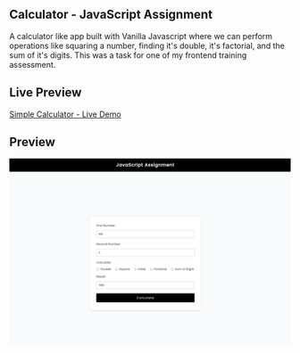## Calculator - JavaScript Assignment

A calculator like app built with Vanilla Javascript where we can perform operations like squaring a number, finding it's double, it's factorial, and the sum of it's digits. This was a task for one of my frontend training assessment.

## Live Preview

[Simple Calculator - Live Demo](https://yodkwtf.github.io/calculator-javascript/)

## Preview

![Simple Calculator](./preview.png)
